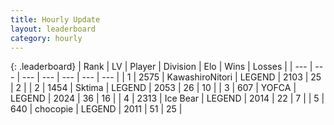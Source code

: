 ```yaml
---
title: Hourly Update
layout: leaderboard
category: hourly
---
```


{: .leaderboard}
| Rank | LV | Player | Division | Elo | Wins | Losses |
| --- | --- | --- | --- | --- | --- | --- |
| <span data-change="0">1</span> | 2575 | <span title="ID: 164871">KawashiroNitori</span> | LEGEND | <span data-change="0">2103</span> | <span data-change="0">25</span> | <span data-change="0">2</span> |
| <span data-change="0">2</span> | 1454 | <span title="ID: 353063">Sktima</span> | LEGEND | <span data-change="0">2053</span> | <span data-change="0">26</span> | <span data-change="0">10</span> |
| <span data-change="0">3</span> | 607 | <span title="ID: 650820">YOFCA</span> | LEGEND | <span data-change="-15">2024</span> | <span data-change="0">36</span> | <span data-change="1">16</span> |
| <span data-change="0">4</span> | 2313 | <span title="ID: 417840">Ice Bear</span> | LEGEND | <span data-change="0">2014</span> | <span data-change="0">22</span> | <span data-change="0">7</span> |
| <span data-change="0">5</span> | 640 | <span title="ID: 495743">chocopie</span> | LEGEND | <span data-change="0">2011</span> | <span data-change="0">51</span> | <span data-change="0">25</span> |